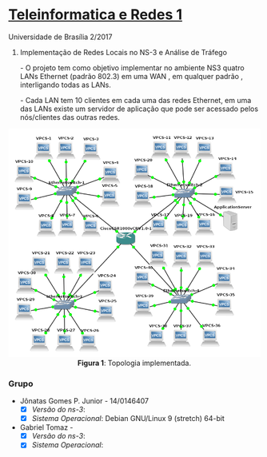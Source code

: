 # [Teleinformatica e Redes 1](https://github.com/jonataasgoomes/Projeto-Teleinformatica-e-Redes-1)
Universidade de Brasília 2/2017
1.  Implementação de Redes Locais no NS-3 e Análise de Tráfego
    <p>- O projeto tem como objetivo implementar no ambiente NS3 quatro LANs Ethernet (padrão 802.3) em uma WAN , em qualquer padrão , interligando todas as LANs.</p>
    <p>- Cada LAN tem 10 clientes em cada uma das redes Ethernet, em uma das LANs existe um servidor de aplicação que pode ser acessado pelos nós/clientes das outras redes.</p>

<p align="center">
  <img src="Topologia_estrela_tr2.png">
  <br>
  <t><b>Figura 1</b>: Topologia implementada.</t>
  <br>
</p>

### Grupo
* Jônatas Gomes P. Junior  - 14/0146407
  - [X] _Versão do ns-3_:
  - [X] _Sistema Operacional_: Debian GNU/Linux 9 (stretch) 64-bit
* Gabriel Tomaz - 
  - [X] _Versão do ns-3_: 
  - [X] _Sistema Operacional_:
